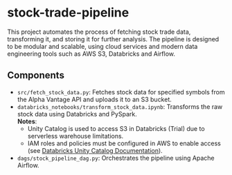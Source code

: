 # stock-trade-pipeline
This project automates the process of fetching stock trade data, transforming it, and storing it for further analysis. The pipeline is designed to be modular and scalable, using cloud services and modern data engineering tools such as AWS S3, Databricks and Airflow.

## Components

- `src/fetch_stock_data.py`: Fetches stock data for specified symbols from the Alpha Vantage API and uploads it to an S3 bucket.
- `databricks_notebooks/transform_stock_data.ipynb`: Transforms the raw stock data using Databricks and PySpark. \
**Notes**:
  - Unity Catalog is used to access S3 in Databricks (Trial) due to serverless warehouse limitations.
  - IAM roles and policies must be configured in AWS to enable access (see [Databricks Unity Catalog Documentation](https://docs.databricks.com/aws/en/connect/unity-catalog/cloud-storage/storage-credentials#step-1-create-an-iam-role)).
- `dags/stock_pipeline_dag.py`: Orchestrates the pipeline using Apache Airflow.